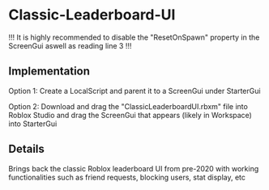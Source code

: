 # Classic-Leaderboard-UI
!!! It is highly recommended to disable the "ResetOnSpawn" property in the ScreenGui aswell as reading line 3 !!!

## Implementation
Option 1: Create a LocalScript and parent it to a ScreenGui under StarterGui

Option 2: Download and drag the "ClassicLeaderboardUI.rbxm" file into Roblox Studio and drag the ScreenGui that appears (likely in Workspace) into StarterGui

## Details
Brings back the classic Roblox leaderboard UI from pre-2020 with working functionalities such as friend requests, blocking users, stat display, etc
